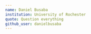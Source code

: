 ```yaml
---
name: Daniel Busaba
institution: University of Rochester
quote: Question everything
github_user: danielbusaba
---
```

